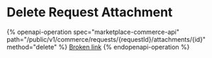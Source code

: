 # Delete Request Attachment

{% openapi-operation spec="marketplace-commerce-api" path="/public/v1/commerce/requests/{requestId}/attachments/{id}" method="delete" %}
[Broken link](broken-reference)
{% endopenapi-operation %}
